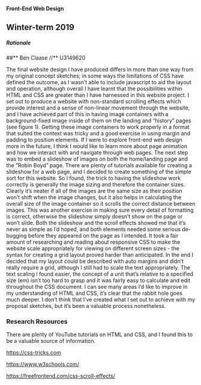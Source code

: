 #### Front-End Web Design

## Winter-term 2019

##### Rationale

##** Ben Claase //** U3149620

The final website design I have produced differs in more than one way from my original concept sketches; in some ways the limitations of CSS have defined the outcome, as I wasn’t able to include javascript to aid the layout and operation, although overall I have learnt that the possibilities within HTML and CSS are greater than I have harnessed in this website project.
I set out to produce a website with non-standard scrolling effects which provide interest and a sense of non-linear movement through the website, and I have achieved part of this in having image containers with a background-fixed image inside of them on the landing and “history” pages (see figure 1). Getting these image containers to work properly in a format that suited the context was tricky and a good exercise in using margin and padding to position elements. If I were to explore front-end web design more in the future, I think I would like to learn more about page animation and how we interact with and navigate through web pages.
The next step was to embed a slideshow of images on both the home/landing page and the “Robin Boyd” page. There are plenty of tutorials available for creating a slideshow for a web page, and I decided to create something of the simple sort for this website. So I found, the trick to having the slideshow work correctly is generally the image sizing and therefore the container sizes. Clearly it’s neater if all of the images are the same size as their position won’t shift when the image changes, but it also helps in calculating the overall size of the image container so it scrolls the correct distance between images. This was another exercise in making sure every detail of formatting is correct, otherwise the slideshow simply doesn’t show on the page or won’t slide. Both the slideshow and the scroll effects showed me that it’s never as simple as I’d hoped, and both elements needed some serious de-bugging before they appeared on the page as I intended.
It took a fair amount of researching and reading about responsive CSS to make the website scale appropriately for viewing on different screen sizes - the syntax for creating a grid layout proved harder than anticipated. In the end I decided that my layout could be described with auto margins and didn’t really require a grid, although I still had to scale the text appropriately. The text scaling I found easier, the concept of a unit that’s relative to a specified size (em) isn’t too hard to grasp and it was fairly easy to calculate and edit throughout the CSS document.
I can see many areas I’d like to improve in my understanding of HTML and CSS, it’s clear that the rabbit hole goes much deeper. I don’t think that I’ve created what I set out to achieve with my proposal sketches, but it’s been a valuable process nonetheless.

### Research Resources

There are plenty of YouTube tutorials on HTML and CSS, and I found this to be a valuable source of information.

https://css-tricks.com

https://www.w3schools.com/

https://freefrontend.com/css-scroll-effects/
